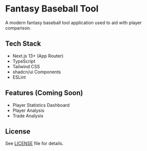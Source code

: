 # Fantasy Baseball Tool

A modern fantasy baseball tool application used to aid with player comparison.

## Tech Stack

- Next.js 13+ (App Router)
- TypeScript
- Tailwind CSS
- shadcn/ui Components
- ESLint

## Features (Coming Soon)

- Player Statistics Dashboard
- Player Analysis
- Trade Analysis

## License

See [LICENSE](LICENSE) file for details.

